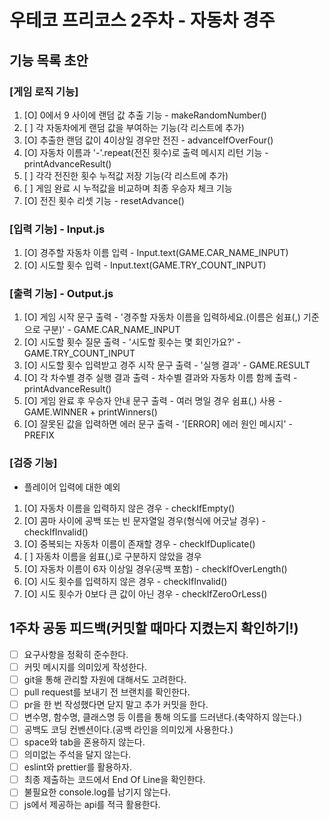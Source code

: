 # 우테코 프리코스 2주차 - 자동차 경주

## 기능 목록 초안

### [게임 로직 기능]

1. [O] 0에서 9 사이에 랜덤 값 추출 기능 - makeRandomNumber()
2. [ ] 각 자동차에게 랜덤 값을 부여하는 기능(각 리스트에 추가)
3. [O] 추출한 랜덤 값이 4이상일 경우만 전진 - advanceIfOverFour()
4. [O] 자동차 이름과 '-'.repeat(전진 횟수)로 출력 메시지 리턴 기능 - printAdvanceResult()
5. [ ] 각각 전진한 횟수 누적값 저장 기능(각 리스트에 추가)
6. [ ] 게임 완료 시 누적값을 비교하며 최종 우승자 체크 기능
7. [O] 전진 횟수 리셋 기능 - resetAdvance()

### [입력 기능] - Input.js

1. [O] 경주할 자동차 이름 입력 - Input.text(GAME.CAR_NAME_INPUT)
2. [O] 시도할 횟수 입력 - Input.text(GAME.TRY_COUNT_INPUT)

### [출력 기능] - Output.js

1. [O] 게임 시작 문구 출력 - '경주할 자동차 이름을 입력하세요.(이름은 쉼표(,) 기준으로 구분)' - GAME.CAR_NAME_INPUT
2. [O] 시도할 횟수 질문 출력 - '시도할 횟수는 몇 회인가요?' - GAME.TRY_COUNT_INPUT
3. [O] 시도할 횟수 입력받고 경주 시작 문구 출력 - '실행 결과' - GAME.RESULT
4. [O] 각 차수별 경주 실행 결과 출력 - 차수별 결과와 자동차 이름 함께 출력 - printAdvanceResult()
5. [O] 게임 완료 후 우승자 안내 문구 출력 - 여러 명일 경우 쉼표(,) 사용 - GAME.WINNER + printWinners()
6. [O] 잘못된 값을 입력하면 에러 문구 출력 - '[ERROR] 에러 원인 메시지' - PREFIX

### [검증 기능]

- 플레이어 입력에 대한 예외

1. [O] 자동차 이름을 입력하지 않은 경우 - checkIfEmpty()
2. [O] 콤마 사이에 공백 또는 빈 문자열일 경우(형식에 어긋날 경우) - checkIfInvalid()
3. [O] 중복되는 자동차 이름이 존재할 경우 - checkIfDuplicate()
4. [ ] 자동차 이름을 쉼표(,)로 구분하지 않았을 경우
5. [O] 자동차 이름이 6자 이상일 경우(공백 포함) - checkIfOverLength()
6. [O] 시도 횟수를 입력하지 않은 경우 - checkIfInvalid()
7. [O] 시도 횟수가 0보다 큰 값이 아닌 경우 - checkIfZeroOrLess()

## 1주차 공동 피드백(커밋할 때마다 지켰는지 확인하기!)

- [ ] 요구사항을 정확히 준수한다.
- [ ] 커밋 메시지를 의미있게 작성한다.
- [ ] git을 통해 관리할 자원에 대해서도 고려한다.
- [ ] pull request를 보내기 전 브랜치를 확인한다.
- [ ] pr을 한 번 작성했다면 닫지 말고 추가 커밋을 한다.
- [ ] 변수명, 함수명, 클래스명 등 이름을 통해 의도를 드러낸다.(축약하지 않는다.)
- [ ] 공백도 코딩 컨벤션이다.(공백 라인을 의미있게 사용한다.)
- [ ] space와 tab을 혼용하지 않는다.
- [ ] 의미없는 주석을 달지 않는다.
- [ ] eslint와 prettier를 활용하자.
- [ ] 최종 제출하는 코드에서 End Of Line을 확인한다.
- [ ] 불필요한 console.log를 남기지 않는다.
- [ ] js에서 제공하는 api를 적극 활용한다.
